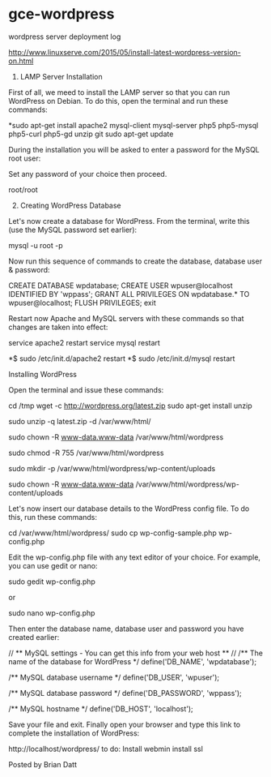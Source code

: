 # gce-wordpress
wordpress server deployment log

http://www.linuxserve.com/2015/05/install-latest-wordpress-version-on.html

1. LAMP Server Installation

First of all, we meed to install the LAMP server so that you can run WordPress on Debian. To do this, open the terminal and run these commands:


*sudo apt-get install apache2 mysql-client mysql-server php5 php5-mysql php5-curl php5-gd unzip git
sudo apt-get update

During the installation you will be asked to enter a password for the MySQL root user:



Set any password of your choice then proceed.

root/root

2. Creating WordPress Database

Let's now create a database for WordPress. From the terminal, write this (use the MySQL password set earlier):

mysql -u root -p

Now run this sequence of commands to create the database, database user & password:

CREATE DATABASE wpdatabase; 
CREATE USER wpuser@localhost IDENTIFIED BY 'wppass'; 
GRANT ALL PRIVILEGES ON wpdatabase.* TO wpuser@localhost; 
FLUSH PRIVILEGES; 
exit

Restart now Apache and MySQL servers with these commands so that changes are taken into effect:

service apache2 restart 
service mysql restart

*$ sudo /etc/init.d/apache2 restart
*$ sudo /etc/init.d/mysql restart

Installing WordPress

Open the terminal and issue these commands:

cd /tmp 
wget -c http://wordpress.org/latest.zip 
sudo apt-get install unzip

sudo unzip -q latest.zip -d /var/www/html/ 

sudo chown -R www-data.www-data /var/www/html/wordpress 

sudo chmod -R 755 /var/www/html/wordpress 

sudo mkdir -p /var/www/html/wordpress/wp-content/uploads 

sudo chown -R www-data.www-data /var/www/html/wordpress/wp-content/uploads


Let's now insert our database details to the WordPress config file. To do this, run these commands:

cd /var/www/html/wordpress/ 
sudo cp wp-config-sample.php wp-config.php

Edit the wp-config.php file with any text editor of your choice. For example, you can use gedit or nano:

sudo gedit wp-config.php

or

sudo nano wp-config.php

Then enter the database name, database user and password you have created earlier:

// ** MySQL settings - You can get this info from your web host ** //
/** The name of the database for WordPress */
define('DB_NAME', 'wpdatabase');

/** MySQL database username */
define('DB_USER', 'wpuser');

/** MySQL database password */
define('DB_PASSWORD', 'wppass');

/** MySQL hostname */
define('DB_HOST', 'localhost');

Save your file and exit. Finally open your browser and type this link to complete the installation of WordPress:

http://localhost/wordpress/
to do:
Install webmin
install ssl






Posted by Brian Datt
